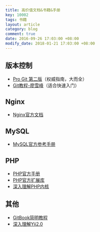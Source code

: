 ```yaml
---
title: 高价值文档&书籍&手册
key: 10002
tags: 书籍
layout: article
category: blog
comment: true
date: 2016-09-26 17:03:00 +08:00
modify_date: 2018-01-21 17:03:00 +08:00
---
```


## 版本控制
* [Pro Git 第二版](https://git-scm.com/book/zh/v2)（权威指南，大而全）
* [Git教程-廖雪峰](http://www.liaoxuefeng.com/wiki/0013739516305929606dd18361248578c67b8067c8c017b000)（适合快速入门）

## Nginx
* [Nginx官方文档](http://nginx.org/en/docs/)

## MySQL
* [MySQL官方参考手册](https://dev.mysql.com/doc/refman/5.7/en/)

## PHP
* [PHP官方手册](http://php.net/manual/zh/)
* [PHP官方扩展库](https://pecl.php.net/)
* [深入理解PHP内核](http://www.php-internals.com/book/)

## 其他
* [GitBook简明教程](http://www.chengweiyang.cn/gitbook/index.html)
* [深入理解Yii2.0](http://www.digpage.com/index.html)